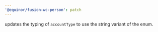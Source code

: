 ```yaml
---
'@equinor/fusion-wc-person': patch
---
```


updates the typing of `accountType` to use the string variant of the enum.
